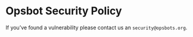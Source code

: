 # Opsbot Security Policy

If you’ve found a vulnerability please contact us an `security@opsbots.org`.
